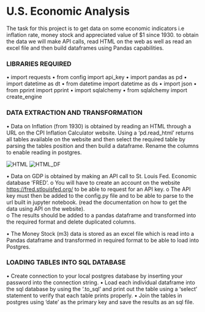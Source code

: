 # U.S. Economic Analysis

The task for this project is to get data on some economic indicators i.e inflation rate, money stock and appreciated value of $1 since 1930. to obtain the data we will make API calls, read HTML on the web as well as read an excel file and then build dataframes using Pandas capabilities. 

### LIBRARIES REQUIRED
•  import requests
•  from config import api_key
•  import pandas as pd
•  import datetime as dt
•  from datetime import datetime as ds
•  import json
•  from pprint import pprint
•  import sqlalchemy
•  from sqlalchemy import create_engine


### DATA EXTRACTION AND TRANSFORMATION
•  Data on Inflation (from 1930) is obtained by reading an HTML through a URL on the CPI Inflation Calculator website. Using a ‘pd.read_html’ returns all tables available on the website and then select the required table by parsing the tables position and then build a dataframe. Rename the columns to enable reading in postgres. 

![HTML](ETL_Project\ETL_Project\images\read_html.jpg)
![HTML_DF](ETL_Project\images\html_df.jpg)

•  Data on GDP is obtained by making an API call to St. Louis Fed. Economic database ‘FRED’.
    o  You will have to create an account on the website https://fred.stlouisfed.org/ to be able to request for an API key. 
    o  The API key must then be added to the config.py file and to be able to parse to the url built in jupyter notebook. (read the   documentation on how to get the data using API on the website).  
    o  The results should be added to a pandas dataframe and transformed into the required format and delete duplicated columns.
    
•  The Money Stock (m3) data is stored as an excel file which is read into a Pandas dataframe and transformed in required format to be able to load into Postgres.

### LOADING TABLES INTO SQL DATABASE
•  Create connection to your local postgres database by inserting your password into the connection string.
•  Load each individual dataframe into the sql database by using the ‘.to_sql’ and print out the table using a ‘select’ statement to verify that each table prints properly. 
•  Join the tables in postgres using ‘date’ as the primary key and save the results as an sql file. 









  

